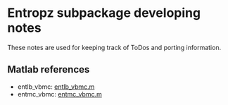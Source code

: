 # Entropz subpackage developing notes

These notes are used for keeping track of ToDos and porting information.

## Matlab references
- entlb_vbmc: [entlb_vbmc.m](https://github.com/lacerbi/vbmc/blob/master/ent/entlb_vbmc.m)
- entmc_vbmc: [entmc_vbmc.m](https://github.com/lacerbi/vbmc/blob/master/ent/entmc_vbmc.m) 